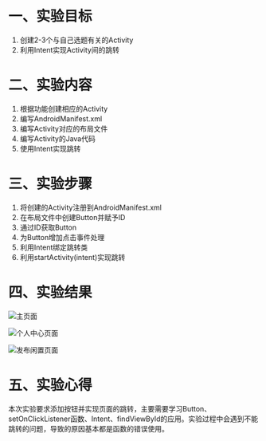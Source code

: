 # 一、实验目标 #

1. 创建2-3个与自己选题有关的Activity
2. 利用Intent实现Activity间的跳转

# 二、实验内容 #

1. 根据功能创建相应的Activity
2. 编写AndroidManifest.xml
3. 编写Activity对应的布局文件
4. 编写Activity的Java代码
5. 使用Intent实现跳转

# 三、实验步骤 #

1. 将创建的Activity注册到AndroidManifest.xml
2. 在布局文件中创建Button并赋予ID
3. 通过ID获取Button
4. 为Button增加点击事件处理
5. 利用Intent绑定跳转类
6. 利用startActivity(intent)实现跳转

# 四、实验结果 #

![主页面](https://github.com/yyih/android-labs-2020/blob/master/students/net1814080903134/photos/1-%E8%BF%90%E8%A1%8C%E7%BB%93%E6%9E%9C.PNG)

![个人中心页面](https://github.com/yyih/android-labs-2020/blob/master/students/net1814080903134/photos/personal.PNG)

![发布闲置页面](https://github.com/yyih/android-labs-2020/blob/master/students/net1814080903134/photos/release.PNG)

# 五、实验心得 #
本次实验要求添加按钮并实现页面的跳转，主要需要学习Button、setOnClickListener函数、Intent、findViewById的应用。实验过程中会遇到不能跳转的问题，导致的原因基本都是函数的错误使用。
